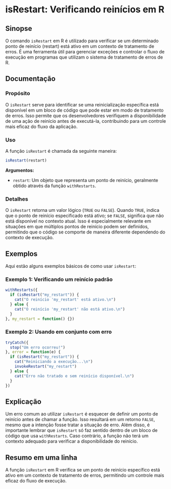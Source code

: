 <!--
Meta Description: # isRestart: Verificando reinícios em R ## Sinopse O comando `isRestart` em R é utilizado para verificar se um determinado ponto de reinício (restart)...
Meta Keywords: isrestart, reinício, que, está, my_restart
-->

# isRestart: Verificando reinícios em R

## Sinopse
O comando `isRestart` em R é utilizado para verificar se um determinado ponto de reinício (restart) está ativo em um contexto de tratamento de erros. É uma ferramenta útil para gerenciar exceções e controlar o fluxo de execução em programas que utilizam o sistema de tratamento de erros de R.

## Documentação
### Propósito
O `isRestart` serve para identificar se uma reinicialização específica está disponível em um bloco de código que pode estar em modo de tratamento de erros. Isso permite que os desenvolvedores verifiquem a disponibilidade de uma ação de reinício antes de executá-la, contribuindo para um controle mais eficaz do fluxo da aplicação.

### Uso
A função `isRestart` é chamada da seguinte maneira:

```R
isRestart(restart)
```

**Argumentos:**
- `restart`: Um objeto que representa um ponto de reinício, geralmente obtido através da função `withRestarts`.

### Detalhes
O `isRestart` retorna um valor lógico (`TRUE` ou `FALSE`). Quando `TRUE`, indica que o ponto de reinício especificado está ativo; se `FALSE`, significa que não está disponível no contexto atual. Isso é especialmente relevante em situações em que múltiplos pontos de reinício podem ser definidos, permitindo que o código se comporte de maneira diferente dependendo do contexto de execução.

## Exemplos
Aqui estão alguns exemplos básicos de como usar `isRestart`:

### Exemplo 1: Verificando um reinício padrão

```R
withRestarts({
  if (isRestart("my_restart")) {
    cat("O reinício 'my_restart' está ativo.\n")
  } else {
    cat("O reinício 'my_restart' não está ativo.\n")
  }
}, my_restart = function() {})
```

### Exemplo 2: Usando em conjunto com erro

```R
tryCatch({
  stop("Um erro ocorreu!")
}, error = function(e) {
  if (isRestart("my_restart")) {
    cat("Reiniciando a execução...\n")
    invokeRestart("my_restart")
  } else {
    cat("Erro não tratado e sem reinício disponível.\n")
  }
})
```

## Explicação
Um erro comum ao utilizar `isRestart` é esquecer de definir um ponto de reinício antes de chamar a função. Isso resultará em um retorno `FALSE`, mesmo que a intenção fosse tratar a situação de erro. Além disso, é importante lembrar que `isRestart` só faz sentido dentro de um bloco de código que usa `withRestarts`. Caso contrário, a função não terá um contexto adequado para verificar a disponibilidade do reinício.

## Resumo em uma linha
A função `isRestart` em R verifica se um ponto de reinício específico está ativo em um contexto de tratamento de erros, permitindo um controle mais eficaz do fluxo de execução.